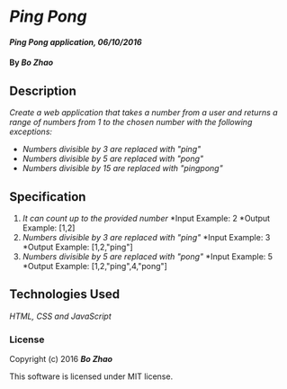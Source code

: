 # _Ping Pong_

#### _Ping Pong application, 06/10/2016_

#### By _**Bo Zhao**_

## Description

_Create a web application that takes a number from a user and returns a range of numbers from 1 to the chosen number with the following exceptions:_

* _Numbers divisible by 3 are replaced with "ping"_
* _Numbers divisible by 5 are replaced with "pong"_
* _Numbers divisible by 15 are replaced with "pingpong"_

## Specification

1. _It can count up to the provided number_
    *Input Example: 2
    *Output Example: [1,2]
2. _Numbers divisible by 3 are replaced with "ping"_
    *Input Example: 3
    *Output Example: [1,2,"ping"]
3. _Numbers divisible by 5 are replaced with "pong"_
    *Input Example: 5
    *Output Example: [1,2,"ping",4,"pong"]

## Technologies Used

_HTML, CSS and JavaScript_

### License

Copyright (c) 2016 **_Bo Zhao_**

This software is licensed under MIT license.
